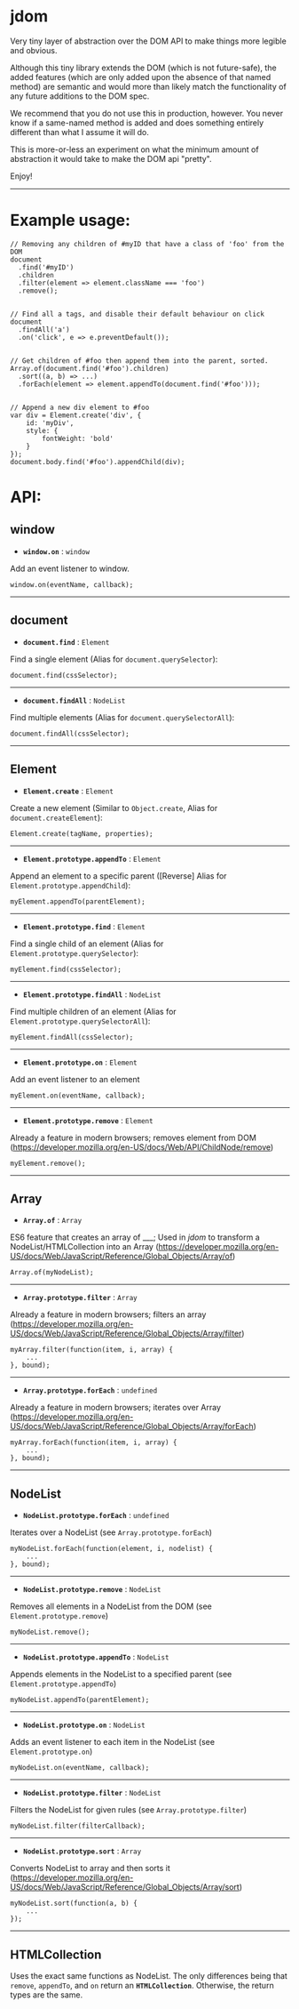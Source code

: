 # jdom
Very tiny layer of abstraction over the DOM API to make things more legible and obvious.

Although this tiny library extends the DOM (which is not future-safe), the added features (which are only added upon the absence of that named method) are semantic and would more than likely match the functionality of any future additions to the DOM spec.

We recommend that you do not use this in production, however. You never know if a same-named method is added and does something entirely different than what I assume it will do.

This is more-or-less an experiment on what the minimum amount of abstraction it would take to make the DOM api "pretty".

Enjoy!

---

Example usage:
===

    // Removing any children of #myID that have a class of 'foo' from the DOM
    document
      .find('#myID')
      .children
      .filter(element => element.className === 'foo')
      .remove();


    // Find all a tags, and disable their default behaviour on click
    document
      .findAll('a')
      .on('click', e => e.preventDefault());


    // Get children of #foo then append them into the parent, sorted.
    Array.of(document.find('#foo').children)
      .sort((a, b) => ...)
      .forEach(element => element.appendTo(document.find('#foo')));


    // Append a new div element to #foo
    var div = Element.create('div', {
        id: 'myDiv',
        style: {
            fontWeight: 'bold'
        }
    });
    document.body.find('#foo').appendChild(div);
    

API:
===

window
---

- **`window.on`** : `window`

Add an event listener to window.

    window.on(eventName, callback);
    
---

document
---

- **`document.find`** : `Element`

Find a single element (Alias for `document.querySelector`):

    document.find(cssSelector);
    
---

- **`document.findAll`** : `NodeList`

Find multiple elements (Alias for `document.querySelectorAll`):

    document.findAll(cssSelector);
    
---

Element
---

- **`Element.create`** : `Element`

Create a new element (Similar to `Object.create`, Alias for `document.createElement`):

    Element.create(tagName, properties);

---

- **`Element.prototype.appendTo`** : `Element`

Append an element to a specific parent ([Reverse] Alias for `Element.prototype.appendChild`):

    myElement.appendTo(parentElement);

---

- **`Element.prototype.find`** : `Element`

Find a single child of an element (Alias for `Element.prototype.querySelector`):

    myElement.find(cssSelector);

---

- **`Element.prototype.findAll`** : `NodeList`

Find multiple children of an element (Alias for `Element.prototype.querySelectorAll`):

    myElement.findAll(cssSelector);

---

- **`Element.prototype.on`** : `Element`

Add an event listener to an element

    myElement.on(eventName, callback);

---

- **`Element.prototype.remove`** : `Element`

Already a feature in modern browsers; removes element from DOM
(https://developer.mozilla.org/en-US/docs/Web/API/ChildNode/remove)

    myElement.remove();
    
---

Array
---

- **`Array.of`** : `Array`

ES6 feature that creates an array of ___; Used in *jdom* to transform a NodeList/HTMLCollection into an Array
(https://developer.mozilla.org/en-US/docs/Web/JavaScript/Reference/Global_Objects/Array/of)

    Array.of(myNodeList);
    
---

- **`Array.prototype.filter`** : `Array`

Already a feature in modern browsers; filters an array
(https://developer.mozilla.org/en-US/docs/Web/JavaScript/Reference/Global_Objects/Array/filter)

    myArray.filter(function(item, i, array) {
        ...
    }, bound);
    
---

- **`Array.prototype.forEach`** : `undefined`

Already a feature in modern browsers; iterates over Array
(https://developer.mozilla.org/en-US/docs/Web/JavaScript/Reference/Global_Objects/Array/forEach)

    myArray.forEach(function(item, i, array) {
        ...
    }, bound);
    
---

NodeList
---

- **`NodeList.prototype.forEach`** : `undefined`

Iterates over a NodeList
(see `Array.prototype.forEach`)

    myNodeList.forEach(function(element, i, nodelist) {
        ...
    }, bound);

---

- **`NodeList.prototype.remove`** : `NodeList`

Removes all elements in a NodeList from the DOM
(see `Element.prototype.remove`)

    myNodeList.remove();

---

- **`NodeList.prototype.appendTo`** : `NodeList`

Appends elements in the NodeList to a specified parent
(see `Element.prototype.appendTo`)

    myNodeList.appendTo(parentElement);
    
---

- **`NodeList.prototype.on`** : `NodeList`

Adds an event listener to each item in the NodeList
(see `Element.prototype.on`)

    myNodeList.on(eventName, callback);
    
---

- **`NodeList.prototype.filter`** : `NodeList`

Filters the NodeList for given rules
(see `Array.prototype.filter`)

    myNodeList.filter(filterCallback);
    
---

- **`NodeList.prototype.sort`** : `Array`

Converts NodeList to array and then sorts it
(https://developer.mozilla.org/en-US/docs/Web/JavaScript/Reference/Global_Objects/Array/sort)

    myNodeList.sort(function(a, b) {
        ...
    });
    
---

HTMLCollection
---

Uses the exact same functions as NodeList. The only differences being that `remove`, `appendTo`, and `on` return an **`HTMLCollection`**. Otherwise, the return types are the same.
